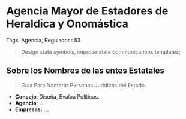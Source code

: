 # Agencia Mayor de Estadores  de Heraldica y Onomástica

Tags: Agencia, Regulador
: 53

> Design state symbols, improve state communications templates;
> 

## Sobre los Nombres de las entes Estatales

> Guia Para Nombrar Personas Juridicas del Estado.
> 

- **Consejo**: Diseña, Evalua Politicas.
- **Agencia**: …
- **Empresas: …**